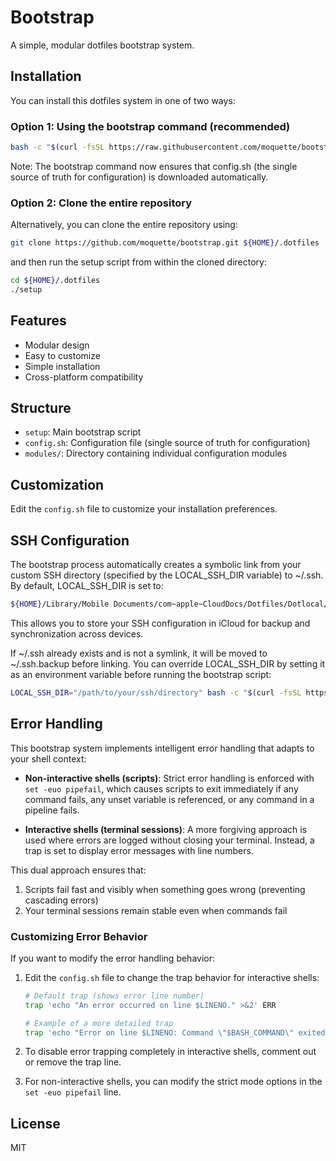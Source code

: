 # Bootstrap

A simple, modular dotfiles bootstrap system.

## Installation

You can install this dotfiles system in one of two ways:

### Option 1: Using the bootstrap command (recommended)

```bash
bash -c "$(curl -fsSL https://raw.githubusercontent.com/moquette/bootstrap/main/setup)"
```

Note: The bootstrap command now ensures that config.sh (the single source of truth for configuration) is downloaded automatically.

### Option 2: Clone the entire repository

Alternatively, you can clone the entire repository using:

```bash
git clone https://github.com/moquette/bootstrap.git ${HOME}/.dotfiles
```

and then run the setup script from within the cloned directory:

```bash
cd ${HOME}/.dotfiles
./setup
```

## Features

- Modular design
- Easy to customize
- Simple installation
- Cross-platform compatibility

## Structure

- `setup`: Main bootstrap script
- `config.sh`: Configuration file (single source of truth for configuration)
- `modules/`: Directory containing individual configuration modules

## Customization

Edit the `config.sh` file to customize your installation preferences.

## SSH Configuration

The bootstrap process automatically creates a symbolic link from your custom SSH directory (specified by the LOCAL_SSH_DIR variable) to ~/.ssh. By default, LOCAL_SSH_DIR is set to:

```bash
${HOME}/Library/Mobile Documents/com~apple~CloudDocs/Dotfiles/Dotlocal/ssh
```

This allows you to store your SSH configuration in iCloud for backup and synchronization across devices.

If ~/.ssh already exists and is not a symlink, it will be moved to ~/.ssh.backup before linking. You can override LOCAL_SSH_DIR by setting it as an environment variable before running the bootstrap script:

```bash
LOCAL_SSH_DIR="/path/to/your/ssh/directory" bash -c "$(curl -fsSL https://raw.githubusercontent.com/moquette/bootstrap/main/setup)"
```

## Error Handling

This bootstrap system implements intelligent error handling that adapts to your shell context:

- **Non-interactive shells (scripts)**: Strict error handling is enforced with `set -euo pipefail`, which causes scripts to exit immediately if any command fails, any unset variable is referenced, or any command in a pipeline fails.

- **Interactive shells (terminal sessions)**: A more forgiving approach is used where errors are logged without closing your terminal. Instead, a trap is set to display error messages with line numbers.

This dual approach ensures that:

1. Scripts fail fast and visibly when something goes wrong (preventing cascading errors)
2. Your terminal sessions remain stable even when commands fail

### Customizing Error Behavior

If you want to modify the error handling behavior:

1. Edit the `config.sh` file to change the trap behavior for interactive shells:

   ```bash
   # Default trap (shows error line number)
   trap 'echo "An error occurred on line $LINENO." >&2' ERR

   # Example of a more detailed trap
   trap 'echo "Error on line $LINENO: Command \"$BASH_COMMAND\" exited with status $?" >&2' ERR
   ```

2. To disable error trapping completely in interactive shells, comment out or remove the trap line.

3. For non-interactive shells, you can modify the strict mode options in the `set -euo pipefail` line.

## License

MIT
